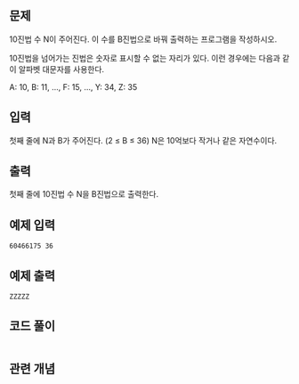 ## 문제 
10진법 수 N이 주어진다. 이 수를 B진법으로 바꿔 출력하는 프로그램을 작성하시오.

10진법을 넘어가는 진법은 숫자로 표시할 수 없는 자리가 있다. 이런 경우에는 다음과 같이 알파벳 대문자를 사용한다.

A: 10, B: 11, ..., F: 15, ..., Y: 34, Z: 35
## 입력
첫째 줄에 N과 B가 주어진다. (2 ≤ B ≤ 36) N은 10억보다 작거나 같은 자연수이다.


## 출력
첫째 줄에 10진법 수 N을 B진법으로 출력한다.


## 예제 입력 
```
60466175 36
```

## 예제 출력  
```
ZZZZZ
```
## 코드 풀이
```

```
## 관련 개념

